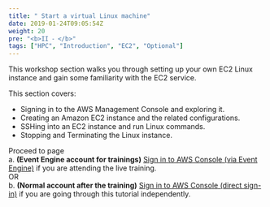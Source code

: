 ```yaml
---
title: " Start a virtual Linux machine"
date: 2019-01-24T09:05:54Z
weight: 20
pre: "<b>II ⁃ </b>"
tags: ["HPC", "Introduction", "EC2", "Optional"]
---
```


This workshop section walks you through setting up your own EC2 Linux instance and gain some familiarity with the EC2 service.

This section covers:

- Signing in to the AWS Management Console and exploring it.
- Creating an Amazon EC2 instance and the related configurations.
- SSHing into an EC2 instance and run Linux commands.
- Stopping and Terminating the Linux instance.  

Proceed to page  
a.	**(Event Engine account for trainings)** [Sign in to AWS Console (via Event Engine)](http://slchen-lab-training.s3-website-ap-southeast-1.amazonaws.com/02-setup-ec2/02-eventengine.html) if you are attending the live training.  
OR  
b.	**(Normal account after the training)** [Sign in to AWS Console (direct sign-in)](http://slchen-lab-training.s3-website-ap-southeast-1.amazonaws.com/02-setup-ec2/03-aws-console-login.html) if you are going through this tutorial independently.  
